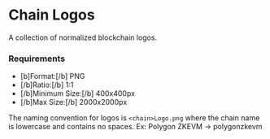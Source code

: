 # Chain Logos

A collection of normalized blockchain logos.

### Requirements

- [b]Format:[/b] PNG
- [/b]Ratio:[/b] 1:1
- [/b]Minimum Size:[/b] 400x400px
- [/b]Max Size:[/b] 2000x2000px

The naming convention for logos is `<chain>Logo.png` where the chain name is lowercase and contains no spaces.
Ex: Polygon ZKEVM -> polygonzkevm
